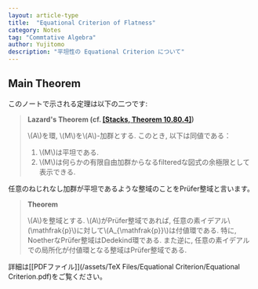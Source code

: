 ```yaml
---
layout: article-type
title:  "Equational Criterion of Flatness"
category: Notes
tag: "Commtative Algebra"
author: Yujitomo
description: "平坦性の Equational Criterion について"
---
```


## Main Theorem

このノートで示される定理は以下の二つです:

> **Lazard's Theorem (cf. [[Stacks, Theorem 10.80.4]](https://stacks.math.columbia.edu/tag/058G))**
>
> \\(A\\)を環, \\(M\\)を\\(A\\)-加群とする. このとき, 以下は同値である：
> 1. \\(M\\)は平坦である.
> 2. \\(M\\)は何らかの有限自由加群からなるfilteredな図式の余極限として表示できる.

任意のねじれなし加群が平坦であるような整域のことをPrüfer整域と言います。

> **Theorem**
>
> \\(A\\)を整域とする. \\(A\\)がPrüfer整域であれば,
> 任意の素イデアル\\(\mathfrak{p}\\)に対して\\(A_{\mathfrak{p}}\\)は付値環である.
> 特に, NoetherなPrüfer整域はDedekind環である.
> また逆に, 任意の素イデアルでの局所化が付値環となる整域はPrüfer整域である.

詳細は[\[PDFファイル\]](/assets/TeX Files/Equational Criterion/Equational Criterion.pdf)をご覧ください。
